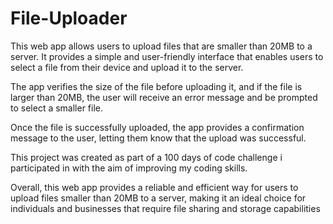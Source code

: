 # File-Uploader
This web app allows users to upload files that are smaller than 20MB to a server. It provides a simple and user-friendly interface that enables users to select a file from their device and upload it to the server.

The app verifies the size of the file before uploading it, and if the file is larger than 20MB, the user will receive an error message and be prompted to select a smaller file.

Once the file is successfully uploaded, the app provides a confirmation message to the user, letting them know that the upload was successful.

This project was created as part of a 100 days of code challenge i participated in with the aim of improving my coding skills.

Overall, this web app provides a reliable and efficient way for users to upload files smaller than 20MB to a server, making it an ideal choice for individuals and businesses that require file sharing and storage capabilities
